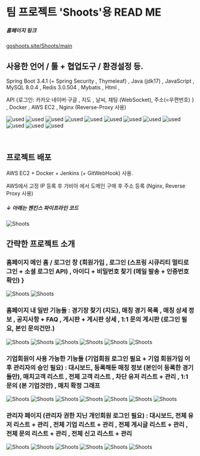 # 팀 프로젝트 'Shoots'용 READ ME

##### 홈페이지 링크
[goshoots.site/Shoots/main](https://goshoots.site/Shoots/main) 

## 사용한 언어 / 툴 + 협업도구 / 환경설정 등.

Spring Boot 3.4.1 (+ Spring Security , Thymeleaf) , Java (jdk17) , JavaScript , MySQL 8.0.4 , Redis 3.0.504 , Mybatis , Html , 

API {로그인: 카카오·네이버·구글 , 지도 , 날씨, 채팅 (WebSocket), 주소(=우편번호) } ,
Docker , AWS EC2 , Nginx (Reverse-Proxy 사용)

![used](https://img.shields.io/badge/GitHub-100000?style=for-the-badge&logo=github&logoColor=white)
![used](https://img.shields.io/badge/Slack-4A154B?style=for-the-badge&logo=slack&logoColor=white)
![used](https://img.shields.io/badge/HTML-239120?style=for-the-badge&logo=html5&logoColor=white)
![used](https://img.shields.io/badge/JavaScript-F7DF1E?style=for-the-badge&logo=JavaScript&logoColor=white)
![used](https://img.shields.io/badge/Java-ED8B00?style=for-the-badge&logo=openjdk&logoColor=white)
![used](https://img.shields.io/badge/Bootstrap-563D7C?style=for-the-badge&logo=bootstrap&logoColor=white)
![used](https://img.shields.io/badge/Spring-6DB33F?style=for-the-badge&logo=spring&logoColor=white)
![used](https://img.shields.io/badge/Amazon_AWS-232F3E?style=for-the-badge&logo=amazon-aws&logoColor=white)
![used](https://img.shields.io/badge/MySQL-005C84?style=for-the-badge&logo=mysql&logoColor=white)
![used](https://img.shields.io/badge/redis-%23DD0031.svg?&style=for-the-badge&logo=redis&logoColor=white)
![used](https://img.shields.io/badge/GIT-E44C30?style=for-the-badge&logo=git&logoColor=white)
![used](https://img.shields.io/badge/docker-%230db7ed.svg?style=for-the-badge&logo=docker&logoColor=white)

<br>

## 프로젝트 배포
AWS EC2 + Docker + Jenkins (+ GitWebHook) 사용.

AWS에서 고정 IP 등록 후 가비아 에서 도메인 구매 후 주소 등록 (Nginx, Reverse Proxy 사용)
##### ↓ 아래는 젠킨스 파이프라인 코드
![Shoots](https://github.com/youngsoo0206/ShootsComplete/blob/main/readmeImage/0.png?raw=true)


## 간략한 프로젝트 소개

### 홈페이지 메인 홈 / 로그인 창 {회원가입 , 로그인 (스프링 시큐리티 멀티로그인 + 소셜 로그인 API) , 아이디 + 비밀번호 찾기 (메일 발송 + 인증번호 확인) }

![Shoots](https://github.com/youngsoo0206/ShootsComplete/blob/main/readmeImage/1.png?raw=true)
![Shoots](https://github.com/youngsoo0206/ShootsComplete/blob/main/readmeImage/2.png?raw=true)

### 홈페이지 내 일반 기능들 : 경기장 찾기 (지도), 매칭 경기 목록 , 매칭 상세 정보 , 공지사항 + FAQ , 게시판 + 게시판 상세 , 1:1 문의 게시판 (로그인 필요, 본인 문의건만.)

![Shoots](https://github.com/youngsoo0206/ShootsComplete/blob/main/readmeImage/3.png?raw=true)
![Shoots](https://github.com/youngsoo0206/ShootsComplete/blob/main/readmeImage/4.png?raw=true)
![Shoots](https://github.com/youngsoo0206/ShootsComplete/blob/main/readmeImage/5.png?raw=true)
![Shoots](https://github.com/youngsoo0206/ShootsComplete/blob/main/readmeImage/6.png?raw=true)
![Shoots](https://github.com/youngsoo0206/ShootsComplete/blob/main/readmeImage/7.png?raw=true)
![Shoots](https://github.com/youngsoo0206/ShootsComplete/blob/main/readmeImage/8.png?raw=true)

### 기업회원이 사용 가능한 기능들 (기업회원 로그인 필요 + 기업 회원가입 이후 관리자의 승인 필요) : 대시보드, 등록해둔 매칭 정보 (본인이 등록한 경기들만), 매치고객 리스트 , 전체 고객 리스트 , 차단 유저 리스트 + 관리 , 1:1 문의 (본 기업것만) , 매치 확정 그래프

![Shoots](https://github.com/youngsoo0206/ShootsComplete/blob/main/readmeImage/9.png?raw=true)
![Shoots](https://github.com/youngsoo0206/ShootsComplete/blob/main/readmeImage/10.png?raw=true)
![Shoots](https://github.com/youngsoo0206/ShootsComplete/blob/main/readmeImage/11.png?raw=true)
![Shoots](https://github.com/youngsoo0206/ShootsComplete/blob/main/readmeImage/12.png?raw=true)
![Shoots](https://github.com/youngsoo0206/ShootsComplete/blob/main/readmeImage/13.png?raw=true)
![Shoots](https://github.com/youngsoo0206/ShootsComplete/blob/main/readmeImage/14.png?raw=true)
![Shoots](https://github.com/youngsoo0206/ShootsComplete/blob/main/readmeImage/15.png?raw=true)

### 관리자 페이지 (관리자 권한 지닌 개인회원 로그인 필요) : 대시보드, 전체 유저 리스트 + 관리 , 전체 기업 리스트 + 관리 , 전체 게시글 리스트 + 관리 , 전체 문의 리스트 + 관리 , 전체 신고 리스트 + 관리

![Shoots](https://github.com/youngsoo0206/ShootsComplete/blob/main/readmeImage/16.png?raw=true)
![Shoots](https://github.com/youngsoo0206/ShootsComplete/blob/main/readmeImage/17.png?raw=true)
![Shoots](https://github.com/youngsoo0206/ShootsComplete/blob/main/readmeImage/18.png?raw=true)
![Shoots](https://github.com/youngsoo0206/ShootsComplete/blob/main/readmeImage/19.png?raw=true)
![Shoots](https://github.com/youngsoo0206/ShootsComplete/blob/main/readmeImage/20.png?raw=true)
![Shoots](https://github.com/youngsoo0206/ShootsComplete/blob/main/readmeImage/21.png?raw=true)




